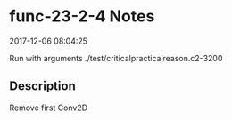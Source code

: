 # func-23-2-4 Notes

2017-12-06 08:04:25

Run with arguments ./test/criticalpracticalreason.c2-3200 

## Description

Remove first Conv2D
